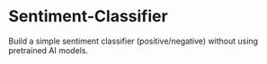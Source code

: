 # Sentiment-Classifier
Build a simple sentiment classifier (positive/negative) without using pretrained AI models.
